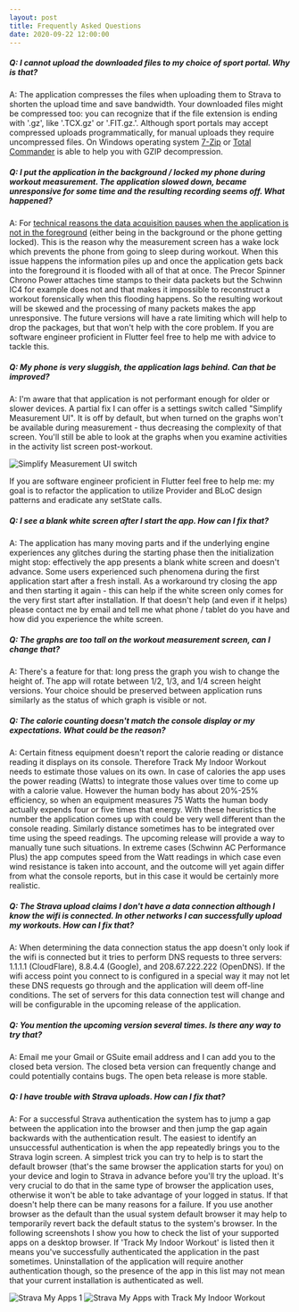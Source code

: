 ```yaml
---
layout: post
title: Frequently Asked Questions
date: 2020-09-22 12:00:00
---
```

##### Q: I cannot upload the downloaded files to my choice of sport portal. Why is that?

A: The application compresses the files when uploading them to Strava to shorten the upload time and save bandwidth. Your downloaded files might be compressed too: you can recognize that if the file extension is ending with '.gz', like '.TCX.gz' or '.FIT.gz.'. Although sport portals may accept compressed uploads programmatically, for manual uploads they require uncompressed files. On Windows operating system [7-Zip](https://www.7-zip.org/) or [Total Commander](https://www.ghisler.com/) is able to help you with GZIP decompression.

##### Q: I put the application in the background / locked my phone during workout measurement. The application slowed down, became unresponsive for some time and the resulting recording seems off. What happened?

A: For [technical reasons the data acquisition pauses when the application is not in the foreground](https://stackoverflow.com/questions/64831910/how-to-make-my-app-keep-receiving-and-processing-bluetooth-data-while-the-phone) (either being in the background or the phone getting locked). This is the reason why the measurement screen has a wake lock which prevents the phone from going to sleep during workout. When this issue happens the information piles up and once the application gets back into the foreground it is flooded with all of that at once. The Precor Spinner Chrono Power attaches time stamps to their data packets but the Schwinn IC4 for example does not and that makes it impossible to reconstruct a workout forensically when this flooding happens. So the resulting workout will be skewed and the processing of many packets makes the app unresponsive. The future versions will have a rate limiting which will help to drop the packages, but that won't help with the core problem. If you are software engineer proficient in Flutter feel free to help me with advice to tackle this.

##### Q: My phone is very sluggish, the application lags behind. Can that be improved?

A: I'm aware that that application is not performant enough for older or slower devices. A partial fix I can offer is a settings switch called "Simplify Measurement UI". It is off by default, but when turned on the graphs won't be available during measurement - thus decreasing the complexity of that screen. You'll still be able to look at the graphs when you examine activities in the activity list screen post-workout.

![Simplify Measurement UI switch](/img/simplify_measurement_ui.jpg)

If you are software engineer proficient in Flutter feel free to help me: my goal is to refactor the application to utilize Provider and BLoC design patterns and eradicate any setState calls.

##### Q: I see a blank white screen after I start the app. How can I fix that?

A: The application has many moving parts and if the underlying engine experiences any glitches during the starting phase then the initialization might stop: effectively the app presents a blank white screen and doesn't advance. Some users experienced such phenomena during the first application start after a fresh install. As a workaround try closing the app and then starting it again - this can help if the white screen only comes for the very first start after installation. If that doesn't help (and even if it helps) please contact me by email and tell me what phone / tablet do you have and how did you experience the white screen.

##### Q: The graphs are too tall on the workout measurement screen, can I change that?

A: There's a feature for that: long press the graph you wish to change the height of. The app will rotate between 1/2, 1/3, and 1/4 screen height versions. Your choice should be preserved between application runs similarly as the status of which graph is visible or not.

##### Q: The calorie counting doesn't match the console display or my expectations. What could be the reason?

A: Certain fitness equipment doesn't report the calorie reading or distance reading it displays on its console. Therefore Track My Indoor Workout needs to estimate those values on its own. In case of calories the app uses the power reading (Watts) to integrate those values over time to come up with a calorie value. However the human body has about 20%-25% efficiency, so when an equipment measures 75 Watts the human body actually expends four or five times that energy. With these heuristics the number the application comes up with could be very well different than the console reading. Similarly distance sometimes has to be integrated over time using the speed readings. The upcoming release will provide a way to manually tune such situations. In extreme cases (Schwinn AC Performance Plus) the app computes speed from the Watt readings in which case even wind resistance is taken into account, and the outcome will yet again differ from what the console reports, but in this case it would be certainly more realistic.

##### Q: The Strava upload claims I don't have a data connection although I know the wifi is connected. In other networks I can successfully upload my workouts. How can I fix that?

A: When determining the data connection status the app doesn't only look if the wifi is connected but it tries to perform DNS requests to three servers: 1.1.1.1 (CloudFlare), 8.8.4.4 (Google), and 208.67.222.222 (OpenDNS). If the wifi access point you connect to is configured in a special way it may not let these DNS requests go through and the application will deem off-line conditions. The set of servers for this data connection test will change and will be configurable in the upcoming release of the application.

##### Q: You mention the upcoming version several times. Is there any way to try that?

A: Email me your Gmail or GSuite email address and I can add you to the closed beta version. The closed beta version can frequently change and could potentially contains bugs. The open beta release is more stable.

##### Q: I have trouble with Strava uploads. How can I fix that?

A: For a successful Strava authentication the system has to jump a gap between the application into the browser and then jump the gap again backwards with the authentication result. The easiest to identify an unsuccessful authentication is when the app repeatedly brings you to the Strava login screen. A simplest trick you can try to help is to start the default browser (that's the same browser the application starts for you) on your device and login to Strava in advance before you'll try the upload. It's very crucial to do that in the same type of browser the application uses, otherwise it won't be able to take advantage of your logged in status. If that doesn't help there can be many reasons for a failure. If you use another browser as the default than the usual system default browser it may help to temporarily revert back the default status to the system's browser. In the following screenshots I show you how to check the list of your supported apps on a desktop browser. If 'Track My Indoor Workout' is listed then it means you've successfully authenticated the application in the past sometimes. Uninstallation of the application will require another authentication though, so the presence of the app in this list may not mean that your current installation is authenticated as well.

![Strava My Apps 1](/img/strava_my_apps1.jpg)
![Strava My Apps with Track My Indoor Workout](/img/strava_my_apps2.jpg)
